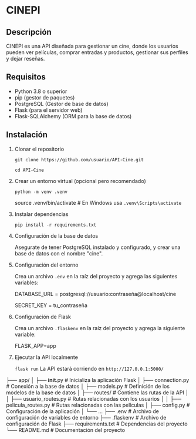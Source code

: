 # CINEPI

## Descripción
CINEPI es una API diseñada para gestionar un cine, donde los usuarios pueden ver películas, comprar entradas y productos, gestionar sus perfiles y dejar reseñas. 

## Requisitos
- Python 3.8 o superior
- pip (gestor de paquetes)
- PostgreSQL (Gestor de base de datos)
- Flask (para el servidor web)
- Flask-SQLAlchemy (ORM para la base de datos)

## Instalación

1. Clonar el repositorio
   
   `git clone https://github.com/usuario/API-Cine.git`
   
   `cd API-Cine`

3. Crear un entorno virtual (opcional pero recomendado)
   
   `python -m venv .venv`
   
   source .venv/bin/activate  # En Windows usa `.venv\Scripts\activate`

5. Instalar dependencias
   
   `pip install -r requirements.txt`

7. Configuración de la base de datos
   
   Asegurate de tener PostgreSQL instalado y configurado, y crear una base de datos con el nombre "cine".

9. Configuración del entorno
    
   Crea un archivo `.env` en la raíz del proyecto y agrega las siguientes variables:
   
   DATABASE_URL = postgresql://usuario:contraseña@localhost/cine
   
   SECRET_KEY = tu_contraseña

10. Configuración de Flask

    Crea un archivo `.flaskenv` en la raíz del proyecto y agrega la siguiente variable:

    FLASK_APP=app


12. Ejecutar la API localmente
    
    `flask run`
    La API estará corriendo en `http://127.0.0.1:5000/`




├── app/
│   ├── __init__.py            # Inicializa la aplicación Flask
│   ├── connection.py          # Conexión a la base de datos
│   ├── models.py              # Definición de los modelos de la base de datos
│   ├── routes/                # Contiene las rutas de la API
│   │   ├── usuario_routes.py  # Rutas relacionadas con los usuarios
│   │   ├── pelicula_routes.py # Rutas relacionadas con las películas
│   ├── config.py              # Configuración de la aplicación
│   └── ...
├── .env                       # Archivo de configuración de variables de entorno
├── .flaskenv                  # Archivo de configuración de Flask
├── requirements.txt           # Dependencias del proyecto
└── README.md                  # Documentación del proyecto




